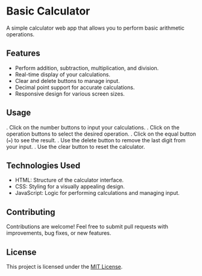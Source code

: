 # Basic Calculator

A simple calculator web app that allows you to perform basic arithmetic operations.

## Features

- Perform addition, subtraction, multiplication, and division.
- Real-time display of your calculations.
- Clear and delete buttons to manage input.
- Decimal point support for accurate calculations.
- Responsive design for various screen sizes.

## Usage
 
. Click on the number buttons to input your calculations.
. Click on the operation buttons to select the desired operation.
. Click on the equal button (`=`) to see the result.
. Use the delete button to remove the last digit from your input.
. Use the clear button to reset the calculator.

## Technologies Used

- HTML: Structure of the calculator interface.
- CSS: Styling for a visually appealing design.
- JavaScript: Logic for performing calculations and managing input.


## Contributing

Contributions are welcome! Feel free to submit pull requests with improvements, bug fixes, or new features.

## License

This project is licensed under the [MIT License](LICENSE).
